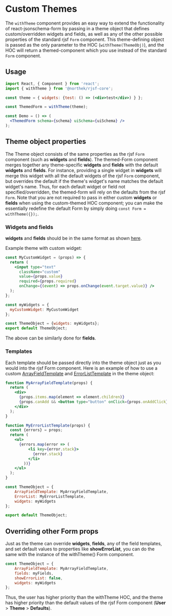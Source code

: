 # Custom Themes

The `withTheme` component provides an easy way to extend the functionality of react-jsonschema-form by passing in a theme object that defines custom/overridden widgets and fields, as well as any of the other possible properties of the standard rjsf `Form` component. This theme-defining object is passed as the only parameter to the HOC (`withTheme(ThemeObj)`), and the HOC will return a themed-component which you use instead of the standard `Form` component.

## Usage

```jsx
import React, { Component } from 'react';
import { withTheme } from '@northek/rjsf-core';

const theme = { widgets: {test: () => (<div>test</div>) } };

const ThemedForm = withTheme(theme); 

const Demo = () => (
  <ThemedForm schema={schema} uiSchema={uiSchema} />
);
```

## Theme object properties
The Theme object consists of the same properties as the rjsf `Form` component (such as **widgets** and **fields**). The themed-Form component merges together any theme-specific **widgets** and **fields** with the default **widgets** and **fields**. For instance, providing a single widget in **widgets** will merge this widget with all the default widgets of the rjsf `Form` component, but overrides the default if the theme's widget's name matches the default widget's name. Thus, for each default widget or field not specified/overridden, the themed-form will rely on the defaults from the rjsf `Form`. Note that you are not required to pass in either custom **widgets** or **fields** when using the custom-themed HOC component; you can make the essentially redefine the default Form by simply doing `const Form = withTheme({});`.

### Widgets and fields 
**widgets** and **fields** should be in the same format as shown [here](/advanced-customization/#custom-widgets-and-fields).

Example theme with custom widget:
```jsx
const MyCustomWidget = (props) => {
  return (
    <input type="text"
      className="custom"
      value={props.value}
      required={props.required}
      onChange={(event) => props.onChange(event.target.value)} />
  );
};

const myWidgets = {
  myCustomWidget: MyCustomWidget
};

const ThemeObject = {widgets: myWidgets};
export default ThemeObject;
```

The above can be similarly done for **fields**.

### Templates
Each template should be passed directly into the theme object just as you would into the rjsf Form component. Here is an example of how to use a custom [ArrayFieldTemplate](/advanced-customization/#array-field-template) and [ErrorListTemplate](/advanced-customization/#error-list-template) in the theme object:
```jsx
function MyArrayFieldTemplate(props) {
  return (
    <div>
      {props.items.map(element => element.children)}
      {props.canAdd && <button type="button" onClick={props.onAddClick}></button>}
    </div>
  );
}

function MyErrorListTemplate(props) {
  const {errors} = props;
  return (
    <ul>
      {errors.map(error => (
          <li key={error.stack}>
            {error.stack}
          </li>
        ))}
    </ul>
  );
}

const ThemeObject = {
    ArrayFieldTemplate: MyArrayFieldTemplate, 
    ErrorList: MyErrorListTemplate,
    widgets: myWidgets
};

export default ThemeObject;
```

## Overriding other Form props
Just as the theme can override **widgets**, **fields**, any of the field templates, and set default values to properties like **showErrorList**, you can do the same with the instance of the withTheme() Form component.
```jsx
const ThemeObject = {
    ArrayFieldTemplate: MyArrayFieldTemplate, 
    fields: myFields,
    showErrorList: false,
    widgets: myWidgets
};
```

Thus, the user has higher priority than the withTheme HOC, and the theme has higher priority than the default values of the rjsf Form component (**User** > **Theme** > **Defaults**).
